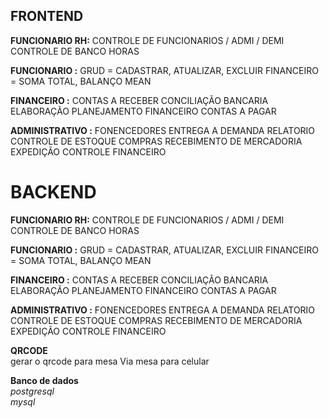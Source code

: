 ## **FRONTEND**

**FUNCIONARIO RH:**
CONTROLE DE FUNCIONARIOS / ADMI / DEMI
CONTROLE DE BANCO HORAS

**FUNCIONARIO :**
GRUD = CADASTRAR, ATUALIZAR, EXCLUIR
FINANCEIRO = SOMA TOTAL, BALANÇO MEAN

**FINANCEIRO :**
CONTAS A RECEBER
CONCILIAÇÃO BANCARIA
ELABORAÇÃO
PLANEJAMENTO FINANCEIRO
CONTAS A PAGAR

**ADMINISTRATIVO :**
FONENCEDORES
ENTREGA A DEMANDA
RELATORIO
CONTROLE DE ESTOQUE
COMPRAS
RECEBIMENTO DE MERCADORIA
EXPEDIÇÃO
CONTROLE FINANCEIRO


# BACKEND

**FUNCIONARIO RH:**
CONTROLE DE FUNCIONARIOS / ADMI / DEMI
CONTROLE DE BANCO HORAS

**FUNCIONARIO :**
GRUD = CADASTRAR, ATUALIZAR, EXCLUIR
FINANCEIRO = SOMA TOTAL, BALANÇO MEAN

**FINANCEIRO :**
CONTAS A RECEBER
CONCILIAÇÃO BANCARIA
ELABORAÇÃO
PLANEJAMENTO FINANCEIRO
CONTAS A PAGAR

**ADMINISTRATIVO :**
FONENCEDORES
ENTREGA A DEMANDA
RELATORIO
CONTROLE DE ESTOQUE
COMPRAS
RECEBIMENTO DE MERCADORIA
EXPEDIÇÃO
CONTROLE FINANCEIRO

**QRCODE** <br>
gerar o qrcode para mesa
Via mesa para celular

**Banco de dados** <br>
*postgresql* <br>
*mysql*